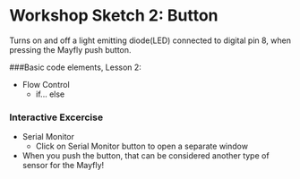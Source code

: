 Workshop Sketch 2: Button
==============

Turns on and off a light emitting diode(LED) connected to digital pin 8, when pressing the Mayfly push button.

###Basic code elements, Lesson 2:

* Flow Control
  * if... else 

### Interactive Excercise

* Serial Monitor
  * Click on Serial Monitor button to open a separate window
* When you push the button, that can be considered another type of sensor for the Mayfly!
  

